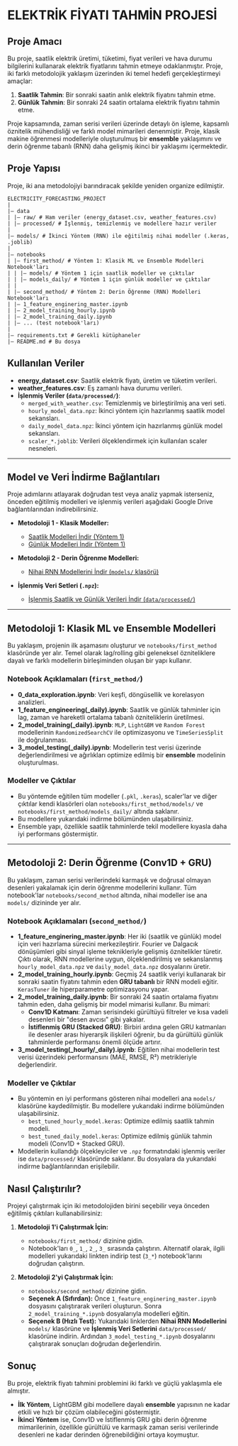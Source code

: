 # ELEKTRİK FİYATI TAHMİN PROJESİ

## Proje Amacı

Bu proje, saatlik elektrik üretimi, tüketimi, fiyat verileri ve hava durumu bilgilerini kullanarak elektrik fiyatlarını tahmin etmeye odaklanmıştır. Proje, iki farklı metodolojik yaklaşım üzerinden iki temel hedefi gerçekleştirmeyi amaçlar:

1.  **Saatlik Tahmin**: Bir sonraki saatin anlık elektrik fiyatını tahmin etme.
2.  **Günlük Tahmin**: Bir sonraki 24 saatin ortalama elektrik fiyatını tahmin etme.

Proje kapsamında, zaman serisi verileri üzerinde detaylı ön işleme, kapsamlı öznitelik mühendisliği ve farklı model mimarileri denenmiştir. Proje, klasik makine öğrenmesi modelleriyle oluşturulmuş bir **ensemble** yaklaşımını ve derin öğrenme tabanlı (RNN) daha gelişmiş ikinci bir yaklaşımı içermektedir.

## Proje Yapısı

Proje, iki ana metodolojiyi barındıracak şekilde yeniden organize edilmiştir.

```
ELECTRICITY_FORECASTING_PROJECT
|
|— data
| |— raw/ # Ham veriler (energy_dataset.csv, weather_features.csv)
| |— processed/ # İşlenmiş, temizlenmiş ve modellere hazır veriler
|
|— models/ # İkinci Yöntem (RNN) ile eğitilmiş nihai modeller (.keras, .joblib)
|
|— notebooks
| |— first_method/ # Yöntem 1: Klasik ML ve Ensemble Modelleri Notebook'ları
| | |— models/ # Yöntem 1 için saatlik modeller ve çıktılar
| | |— models_daily/ # Yöntem 1 için günlük modeller ve çıktılar
| |
| |— second_method/ # Yöntem 2: Derin Öğrenme (RNN) Modelleri Notebook'ları
| |— 1_feature_enginering_master.ipynb
| |— 2_model_training_hourly.ipynb
| |— 2_model_training_daily.ipynb
| |— ... (test notebook'ları)
|
|— requirements.txt # Gerekli kütüphaneler
|— README.md # Bu dosya
```

## Kullanılan Veriler

*   **energy\_dataset.csv**: Saatlik elektrik fiyatı, üretim ve tüketim verileri.
*   **weather\_features.csv**: Eş zamanlı hava durumu verileri.
*   **İşlenmiş Veriler (`data/processed/`)**:
    *   `merged_with_weather.csv`: Temizlenmiş ve birleştirilmiş ana veri seti.
    *   `hourly_model_data.npz`: İkinci yöntem için hazırlanmış saatlik model sekansları.
    *   `daily_model_data.npz`: İkinci yöntem için hazırlanmış günlük model sekansları.
    *   `scaler_*.joblib`: Verileri ölçeklendirmek için kullanılan scaler nesneleri.

---

## Model ve Veri İndirme Bağlantıları

Proje adımlarını atlayarak doğrudan test veya analiz yapmak isterseniz, önceden eğitilmiş modelleri ve işlenmiş verileri aşağıdaki Google Drive bağlantılarından indirebilirsiniz.

*   **Metodoloji 1 - Klasik Modeller:**
    *   [Saatlik Modelleri İndir (Yöntem 1)](https://drive.google.com/drive/folders/1weQCBSra5TxtagRcx5BC24TNGQZS3R7R?usp=sharing)
    *   [Günlük Modelleri İndir (Yöntem 1)](https://drive.google.com/drive/folders/1_2WOjlDoAXM65KKqI2VOo39wiyq46iUM?usp=sharing)

*   **Metodoloji 2 - Derin Öğrenme Modelleri:**
    *   [Nihai RNN Modellerini İndir (`models/` klasörü)](https://drive.google.com/drive/folders/1eYvCQe2UOpDiJmynQxSMHiXBObG5ozn_?usp=drive_link)

*   **İşlenmiş Veri Setleri (`.npz`):**
    *   [İşlenmiş Saatlik ve Günlük Verileri İndir (`data/processed/`)](https://drive.google.com/drive/folders/1_0FyLgLsbPYNBFzm5DBfoSul42t_a6GJ?usp=drive_link)

---

## Metodoloji 1: Klasik ML ve Ensemble Modelleri

Bu yaklaşım, projenin ilk aşamasını oluşturur ve `notebooks/first_method` klasöründe yer alır. Temel olarak lag/rolling gibi geleneksel özniteliklere dayalı ve farklı modellerin birleşiminden oluşan bir yapı kullanır.

### Notebook Açıklamaları (`first_method/`)

*   **0\_data\_exploration.ipynb**: Veri keşfi, döngüsellik ve korelasyon analizleri.
*   **1\_feature\_engineering(\_daily).ipynb**: Saatlik ve günlük tahminler için lag, zaman ve hareketli ortalama tabanlı özniteliklerin üretilmesi.
*   **2\_model\_training(\_daily).ipynb**: `MLP`, `LightGBM` ve `Random Forest` modellerinin `RandomizedSearchCV` ile optimizasyonu ve `TimeSeriesSplit` ile doğrulanması.
*   **3\_model\_testing(\_daily).ipynb**: Modellerin test verisi üzerinde değerlendirilmesi ve ağırlıkları optimize edilmiş bir **ensemble** modelinin oluşturulması.

### Modeller ve Çıktılar

*   Bu yöntemde eğitilen tüm modeller (`.pkl`, `.keras`), scaler'lar ve diğer çıktılar kendi klasörleri olan `notebooks/first_method/models/` ve `notebooks/first_method/models_daily/` altında saklanır.
*   Bu modellere yukarıdaki indirme bölümünden ulaşabilirsiniz.
*   Ensemble yapı, özellikle saatlik tahminlerde tekil modellere kıyasla daha iyi performans göstermiştir.

---

## Metodoloji 2: Derin Öğrenme (Conv1D + GRU)

Bu yaklaşım, zaman serisi verilerindeki karmaşık ve doğrusal olmayan desenleri yakalamak için derin öğrenme modellerini kullanır. Tüm notebook'lar `notebooks/second_method` altında, nihai modeller ise ana `models/` dizininde yer alır.

### Notebook Açıklamaları (`second_method/`)

*   **1\_feature\_enginering\_master.ipynb**: Her iki (saatlik ve günlük) model için veri hazırlama sürecini merkezileştirir. Fourier ve Dalgacık dönüşümleri gibi sinyal işleme teknikleriyle gelişmiş öznitelikler türetir. Çıktı olarak, RNN modellerine uygun, ölçeklendirilmiş ve sekanslanmış `hourly_model_data.npz` ve `daily_model_data.npz` dosyalarını üretir.
*   **2\_model\_training\_hourly.ipynb**: Geçmiş 24 saatlik veriyi kullanarak bir sonraki saatin fiyatını tahmin eden **GRU tabanlı** bir RNN modeli eğitir. `KerasTuner` ile hiperparametre optimizasyonu yapar.
*   **2\_model\_training\_daily.ipynb**: Bir sonraki 24 saatin ortalama fiyatını tahmin eden, daha gelişmiş bir model mimarisi kullanır. Bu mimari:
    *   **Conv1D Katmanı**: Zaman serisindeki gürültüyü filtreler ve kısa vadeli desenleri bir "desen avcısı" gibi yakalar.
    *   **İstiflenmiş GRU (Stacked GRU)**: Birbiri ardına gelen GRU katmanları ile desenler arası hiyerarşik ilişkileri öğrenir, bu da gürültülü günlük tahminlerde performansı önemli ölçüde artırır.
*   **3\_model\_testing(\_hourly/\_daily).ipynb**: Eğitilen nihai modellerin test verisi üzerindeki performansını (MAE, RMSE, R²) metrikleriyle değerlendirir.

### Modeller ve Çıktılar

*   Bu yöntemin en iyi performans gösteren nihai modelleri ana `models/` klasörüne kaydedilmiştir. Bu modellere yukarıdaki indirme bölümünden ulaşabilirsiniz.
    *   `best_tuned_hourly_model.keras`: Optimize edilmiş saatlik tahmin modeli.
    *   `best_tuned_daily_model.keras`: Optimize edilmiş günlük tahmin modeli (Conv1D + Stacked GRU).
*   Modellerin kullandığı ölçekleyiciler ve `.npz` formatındaki işlenmiş veriler ise `data/processed/` klasöründe saklanır. Bu dosyalara da yukarıdaki indirme bağlantılarından erişilebilir.

## Nasıl Çalıştırılır?

Projeyi çalıştırmak için iki metodolojiden birini seçebilir veya önceden eğitilmiş çıktıları kullanabilirsiniz:

1.  **Metodoloji 1'i Çalıştırmak İçin:**
    *   `notebooks/first_method/` dizinine gidin.
    *   Notebook'ları `0_`, `1_`, `2_`, `3_` sırasında çalıştırın. Alternatif olarak, ilgili modelleri yukarıdaki linkten indirip test (`3_*`) notebook'larını doğrudan çalıştırın.

2.  **Metodoloji 2'yi Çalıştırmak İçin:**
    *   `notebooks/second_method/` dizinine gidin.
    *   **Seçenek A (Sıfırdan):** Önce `1_feature_enginering_master.ipynb` dosyasını çalıştırarak verileri oluşturun. Sonra `2_model_training_*.ipynb` dosyalarıyla modelleri eğitin.
    *   **Seçenek B (Hızlı Test):** Yukarıdaki linklerden **Nihai RNN Modellerini** `models/` klasörüne ve **İşlenmiş Veri Setlerini** `data/processed/` klasörüne indirin. Ardından `3_model_testing_*.ipynb` dosyalarını çalıştırarak sonuçları doğrudan değerlendirin.

## Sonuç

Bu proje, elektrik fiyatı tahmini problemini iki farklı ve güçlü yaklaşımla ele almıştır.
*   **İlk Yöntem**, LightGBM gibi modellere dayalı **ensemble** yapısının ne kadar etkili ve hızlı bir çözüm olabileceğini göstermiştir.
*   **İkinci Yöntem** ise, Conv1D ve İstiflenmiş GRU gibi derin öğrenme mimarilerinin, özellikle gürültülü ve karmaşık zaman serisi verilerinde desenleri ne kadar derinden öğrenebildiğini ortaya koymuştur.
